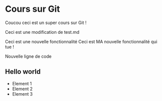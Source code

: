 # Cours sur Git

Coucou ceci est un super cours sur Git !

Ceci est une modification de test.md

Ceci est une nouvelle fonctionnalité
Ceci est MA nouvelle fonctionnalité qui tue !

Nouvelle ligne de code

## Hello world

* Element 1
* Element 2
* Element 3